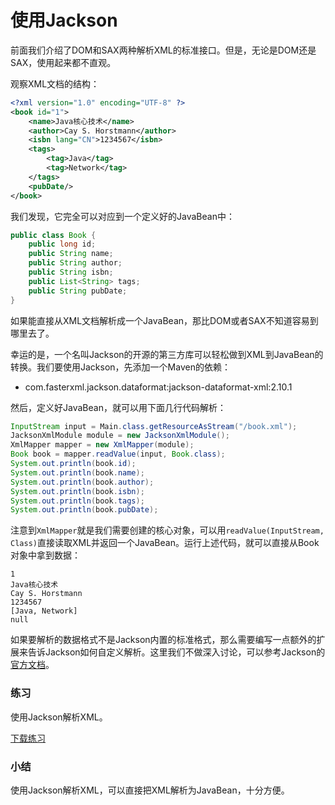 # 使用Jackson

前面我们介绍了DOM和SAX两种解析XML的标准接口。但是，无论是DOM还是SAX，使用起来都不直观。

观察XML文档的结构：

```xml
<?xml version="1.0" encoding="UTF-8" ?>
<book id="1">
    <name>Java核心技术</name>
    <author>Cay S. Horstmann</author>
    <isbn lang="CN">1234567</isbn>
    <tags>
        <tag>Java</tag>
        <tag>Network</tag>
    </tags>
    <pubDate/>
</book>
```

我们发现，它完全可以对应到一个定义好的JavaBean中：

```java
public class Book {
    public long id;
    public String name;
    public String author;
    public String isbn;
    public List<String> tags;
    public String pubDate;
}
```

如果能直接从XML文档解析成一个JavaBean，那比DOM或者SAX不知道容易到哪里去了。

幸运的是，一个名叫Jackson的开源的第三方库可以轻松做到XML到JavaBean的转换。我们要使用Jackson，先添加一个Maven的依赖：

- com.fasterxml.jackson.dataformat:jackson-dataformat-xml:2.10.1

然后，定义好JavaBean，就可以用下面几行代码解析：

```java
InputStream input = Main.class.getResourceAsStream("/book.xml");
JacksonXmlModule module = new JacksonXmlModule();
XmlMapper mapper = new XmlMapper(module);
Book book = mapper.readValue(input, Book.class);
System.out.println(book.id);
System.out.println(book.name);
System.out.println(book.author);
System.out.println(book.isbn);
System.out.println(book.tags);
System.out.println(book.pubDate);
```

注意到`XmlMapper`就是我们需要创建的核心对象，可以用`readValue(InputStream, Class)`直接读取XML并返回一个JavaBean。运行上述代码，就可以直接从Book对象中拿到数据：

```plain
1
Java核心技术
Cay S. Horstmann
1234567
[Java, Network]
null
```

如果要解析的数据格式不是Jackson内置的标准格式，那么需要编写一点额外的扩展来告诉Jackson如何自定义解析。这里我们不做深入讨论，可以参考Jackson的[官方文档](https://github.com/FasterXML/jackson)。

### 练习

使用Jackson解析XML。

[下载练习](xml-jackson.zip)

### 小结

使用Jackson解析XML，可以直接把XML解析为JavaBean，十分方便。
